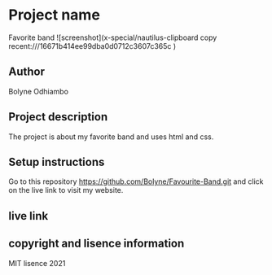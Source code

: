 # Project name
Favorite band
![screenshot](x-special/nautilus-clipboard
copy
recent:///16671b414ee99dba0d0712c3607c365c
)
## Author 
Bolyne Odhiambo

## Project description
The project is about my favorite band and uses html and css.

## Setup instructions 
Go to this repository https://github.com/Bolyne/Favourite-Band.git and click on the live link to visit my website.

## live link 


## copyright and lisence information
MIT lisence 2021
